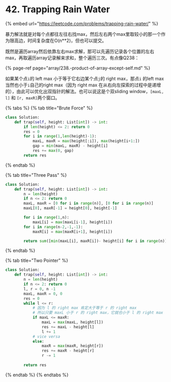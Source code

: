 # 42. Trapping Rain Water

{% embed url="https://leetcode.com/problems/trapping-rain-water/" %}

暴力解法就是对每个点都往左往右找max，然后左右两个max里取较小的那一个作为限高边，时间复杂度在O\(n\*\*2\)，但也可以提交。

既然是遍历array然后依靠左右max求解，那可以先遍历记录各个位置的左右max，再取遍历array记录解来求和，整个遍历三次。有点像Q238：

{% page-ref page="array/238.-product-of-array-except-self.md" %}

如果某个点`i`的 left max 小于等于它右边某个点`j`的 right max，那点`i` 的left max 当然也小于`i`自己的right max（因为 right max 在从右向左探索的过程中是递增的），由此可以优化出双指针的解法。也可以说这是个双sliding window，`[maxL, l]` 和 `[r, maxR]`两个窗口。

{% tabs %}
{% tab title="Brute Force" %}
```python
class Solution:
    def trap(self, height: List[int]) -> int:
        if len(height) <= 2: return 0
        res = 0
        for i in range(1,len(height)-1): 
            maxL, maxR = max(height[:i]), max(height[i+1:])
            gap = min(maxL, maxR) - height[i]
            res += max(0, gap) 
        return res
```
{% endtab %}

{% tab title="Three Pass" %}
```python
class Solution:
    def trap(self, height: List[int]) -> int:
        n = len(height)
        if n <= 2: return 0
        maxL, maxR = [0 for i in range(n)], [0 for i in range(n)] 
        maxL[0], maxR[-1] = height[0], height[-1] 

        for i in range(1,n):
            maxL[i] = max(maxL[i-1], height[i])
        for i in range(n-2,-1,-1):
            maxR[i] = max(maxR[i+1], height[i])

        return sum([min(maxL[i], maxR[i])- height[i] for i in range(n)])
```
{% endtab %}

{% tab title="Two Pointer" %}
```python
class Solution:
    def trap(self, height: List[int]) -> int:
        n = len(height)
        if n <= 2: return 0
        l, r = 0, n -1
        maxL, maxR = 0, 0
        res = 0
        while l <= r:
            # 因为 l 的 right max 肯定大于等于 r 的 right max
            # 所以只要 maxL 小于 r 的 right max，它就也小于 l 的 right max
            if maxL <= maxR:
                maxL = max(maxL, height[l])
                res += maxL - height[l]
                l += 1
            # vice versa
            else:
                maxR = max(maxR, height[r])
                res += maxR - height[r]
                r -= 1
                
        return res
```
{% endtab %}
{% endtabs %}

